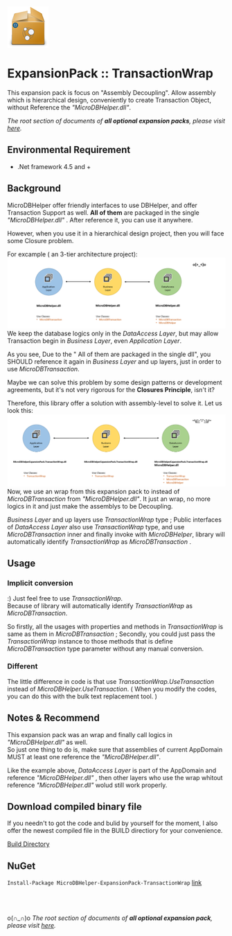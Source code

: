 ![icon](https://github.com/DoraemonYu/MicroDBHelper-ExpansionPack/blob/gh-pages/icons/TransactionWrap.png?raw=true)  
# ExpansionPack :: TransactionWrap 
 
This expansion pack is focus on "Assembly Decoupling". Allow assembly which is hierarchical design, conveniently to create Transaction Object, without Reference the *"MicroDBHelper.dll"*. 


*The root section of documents of **all optional expansion packs**, please visit [here](/MicroDBHelper-ExpansionPack/).*


## Environmental Requirement
* .Net framework 4.5 and +
 
  
  
## Background 
MicroDBHelper offer friendly interfaces to use DBHelper, and offer Transaction Support as well. **All of them** are packaged in the single *"MicroDBHelper.dll"* . After reference it, you can use it anywhere.   

However, when you use it in a hierarchical design project, then you will face some Closure problem.  
  
   
   
For excample ( an 3-tier architecture project):  
![snapshot](images/TransactionWrap/REFERENCE_BEFORE.png)  
We keep the database logics only in the *DataAccess Layer*, but may allow Transaction begin in *Business Layer*, even *Application Layer*.   

As you see, Due to the " All of them are packaged in the single dll", you SHOULD reference it again in *Business Layer* and up layers, just in order to use *MicroDBTransaction*.  

Maybe we can solve this problem by some design patterns or development agreements, but it's not very rigorous for the **Closures Principle**, isn't it?  

Therefore, this library offer a solution with assembly-level to solve it. Let us look this:  
![snapshot](images/TransactionWrap/REFERENCE_AFTER.png)   
Now, we use an wrap from this expansion pack to instead of *MicroDBTransaction* from *"MicroDBHelper.dll"*. It just an wrap, no more logics in it and just make the assemblys to be Decoupling.  

*Business Layer* and up layers use *TransactionWrap* type ; Public interfaces of *DataAccess Layer* also use *TransactionWrap* type, and use *MicroDBTransaction* inner and finally invoke with *MicroDBHelper*, library will automatically identify *TransactionWrap* as *MicroDBTransaction* .


## Usage

### Implicit conversion 
:) Just feel free to use *TransactionWrap*.   
Because of library will automatically identify *TransactionWrap* as *MicroDBTransaction*.   
  
So firstly, all the usages with properties and methods in *TransactionWrap* is same as them in *MicroDBTransaction* ; Secondly, you could just pass the *TransactionWrap* instance to those methods that is define *MicroDBTransaction* type parameter without any manual conversion.

### Different
The little difference in code is that use *TransactionWrap.UseTransaction* instead of *MicroDBHelper.UseTransaction*. ( When you modify the codes, you can do this with the bulk text replacement tool.  )

 
  
## Notes & Recommend
This expansion pack was an wrap and finally call logics in *"MicroDBHelper.dll"* as well.   
So just one thing to do is, make sure that assemblies of current AppDomain MUST at least one reference the *"MicroDBHelper.dll"*.   

Like the example above, *DataAccess Layer*  is part of the AppDomain and reference *"MicroDBHelper.dll"* , then other layers who use the wrap whitout reference *"MicroDBHelper.dll"* wolud still work properly.




## Download compiled binary file
If you needn't to got the code and bulid by yourself for the moment, I also offer the newest compiled file in the BUILD directiory for your convenience. 

[Build Directory](https://github.com/DoraemonYu/MicroDBHelper-ExpansionPack/tree/master/Build)


## NuGet 
`Install-Package MicroDBHelper-ExpansionPack-TransactionWrap`  [link](https://www.nuget.org/packages/MicroDBHelper-ExpansionPack-TransactionWrap/)

<br><br><br>
o(∩_∩)o *The root section of documents of **all optional expansion pack**, please visit [here](/MicroDBHelper-ExpansionPack/).*
